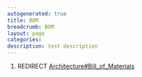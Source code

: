 ```yaml
---
autogenerated: true
title: BOM
breadcrumb: BOM
layout: page
categories: 
description: test description
---
```


1.  REDIRECT [Architecture\#Bill\_of\_Materials](Architecture#Bill_of_Materials "wikilink")

